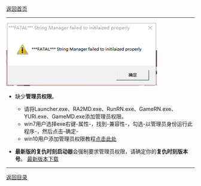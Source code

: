 [返回首页](./Home)

***

![](./FATAL.png)

 - 缺少**管理员权限**。

   - 请将Launcher.exe、RA2MD.exe、RunRN.exe、GameRN.exe、YURI.exe、GameMD.exe添加管理员权限。
   - win7用户选择exe右键-属性-，找到-兼容性-，勾选-以管理员身份运行此程序-，然后点击-确定-
   - win10用户添加管理员权限教程[点击此处](https://jingyan.baidu.com/article/93f9803f4e8a58e0e46f55db.html)

 - **最新版的复仇时刻启动器**会强制要求管理员权限，请确定你的**复仇时刻版本号**。  [最新版本下载](最新版本下载)




***

[返回目录](./常见问题指南)

